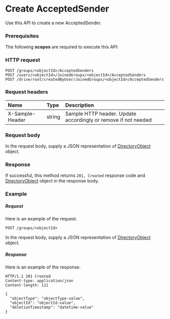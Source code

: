 # Create AcceptedSender

Use this API to create a new AcceptedSender.
### Prerequisites
The following **scopes** are required to execute this API: 
### HTTP request
<!-- { "blockType": "ignored" } -->
```http
POST /groups/<objectId>/AcceptedSenders
POST /users/<objectId>/JoinedGroups/<objectId>/AcceptedSenders
POST /drive/root/createdByUser/JoinedGroups/<objectId>/AcceptedSenders

```
### Request headers
| Name       | Type | Description|
|:---------------|:--------|:----------|
| X-Sample-Header  | string  | Sample HTTP header. Update accordingly or remove if not needed|

### Request body
In the request body, supply a JSON representation of [DirectoryObject](../resources/directoryobject.md) object.


### Response
If successful, this method returns `201, Created` response code and [DirectoryObject](../resources/directoryobject.md) object in the response body.

### Example
##### Request
Here is an example of the request.
<!-- {
  "blockType": "request",
  "name": "create_directoryobject_from_group"
}-->
```http
POST /groups/<objectId>
```
In the request body, supply a JSON representation of [DirectoryObject](../resources/directoryobject.md) object.
##### Response
Here is an example of the response.
<!-- {
  "blockType": "response",
  "truncated": false,
  "@odata.type": "microsoft.graph.directoryobject"
} -->
```http
HTTP/1.1 201 Created
Content-type: application/json
Content-length: 111

{
  "objectType": "objectType-value",
  "objectId": "objectId-value",
  "deletionTimestamp": "datetime-value"
}
```

<!-- uuid: 010ed757-b349-4691-aa74-8d85f7014642
2015-10-18 19:39:26 UTC -->
<!-- {
  "type": "#page.annotation",
  "description": "Create AcceptedSender",
  "keywords": "",
  "section": "documentation",
  "tocPath": ""
}-->